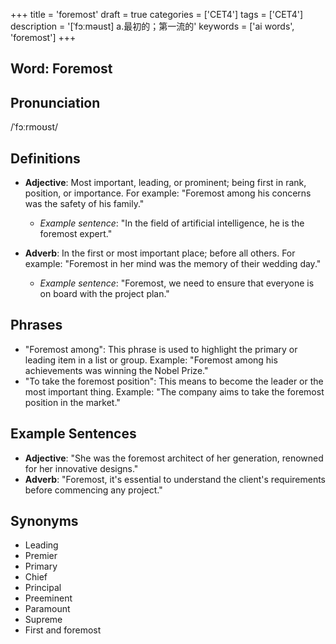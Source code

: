 +++
title = 'foremost'
draft = true
categories = ['CET4']
tags = ['CET4']
description = '[ˈfɔːməust] a.最初的；第一流的'
keywords = ['ai words', 'foremost']
+++

## Word: Foremost

## Pronunciation
/ˈfɔːrmoʊst/

## Definitions
- **Adjective**: Most important, leading, or prominent; being first in rank, position, or importance. For example: "Foremost among his concerns was the safety of his family."
  - _Example sentence_: "In the field of artificial intelligence, he is the foremost expert."
  
- **Adverb**: In the first or most important place; before all others. For example: "Foremost in her mind was the memory of their wedding day."
  - _Example sentence_: "Foremost, we need to ensure that everyone is on board with the project plan."

## Phrases
- "Foremost among": This phrase is used to highlight the primary or leading item in a list or group. Example: "Foremost among his achievements was winning the Nobel Prize."
- "To take the foremost position": This means to become the leader or the most important thing. Example: "The company aims to take the foremost position in the market."

## Example Sentences
- **Adjective**: "She was the foremost architect of her generation, renowned for her innovative designs."
- **Adverb**: "Foremost, it's essential to understand the client's requirements before commencing any project."

## Synonyms
- Leading
- Premier
- Primary
- Chief
- Principal
- Preeminent
- Paramount
- Supreme
- First and foremost
